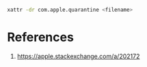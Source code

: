 ```bash
xattr -dr com.apple.quarantine <filename>
```

# References

1. https://apple.stackexchange.com/a/202172